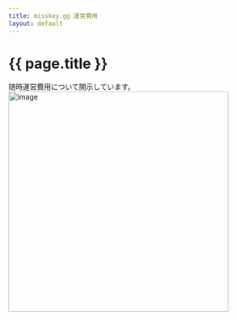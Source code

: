```yaml
---
title: misskey.gg 運営費用
layout: default
---
```

 
# {{ page.title }}

随時運営費用について開示しています。  
<img width="435" alt="image" src="https://github.com/misskey-gg/misskey-gg.github.io/assets/138358342/bc3bc3ef-557b-41db-a702-dd94141569e4">
